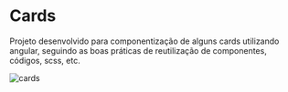 # Cards

Projeto desenvolvido para componentização de alguns cards utilizando angular, seguindo as boas práticas de reutilização de componentes, códigos, scss, etc.

![cards](https://github.com/user-attachments/assets/738e71d4-b075-4537-b7d7-b928378e83ca)
